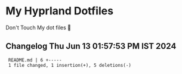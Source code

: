 # My Hyprland Dotfiles
  Don't Touch My dot files 🙂
 
 
## Changelog Thu Jun 13 01:57:53 PM IST 2024
```
 README.md | 6 +-----
 1 file changed, 1 insertion(+), 5 deletions(-)
```
 

